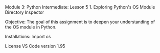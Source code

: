 Module 3: Python Intermediate: Lesson 5
    1. Exploring Python's OS Module
        Directory Inspector
        
Objective: 
    The goal of this assignment is to deepen your understanding of the OS module in Python.

Installations:
    Import os
    
License
    VS Code version 1.95